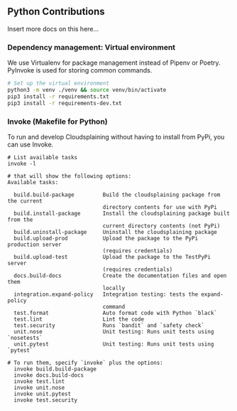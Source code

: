 ## Python Contributions

Insert more docs on this here...

### Dependency management: Virtual environment
We use Virtualenv for package management instead of Pipenv or Poetry. PyInvoke is used for storing common commands.

```bash
# Set up the virtual environment
python3 -m venv ./venv && source venv/bin/activate
pip3 install -r requirements.txt
pip3 install -r requirements-dev.txt
```


### Invoke (Makefile for Python)

To run and develop Cloudsplaining without having to install from PyPi, you can use Invoke.

```
# List available tasks
invoke -l

# that will show the following options:
Available tasks:

  build.build-package         Build the cloudsplaining package from the current
                              directory contents for use with PyPi
  build.install-package       Install the cloudsplaining package built from the
                              current directory contents (not PyPi)
  build.uninstall-package     Uninstall the cloudsplaining package
  build.upload-prod           Upload the package to the PyPi production server
                              (requires credentials)
  build.upload-test           Upload the package to the TestPyPi server
                              (requires credentials)
  docs.build-docs             Create the documentation files and open them
                              locally
  integration.expand-policy   Integration testing: tests the expand-policy
                              command
  test.format                 Auto format code with Python `black`
  test.lint                   Lint the code
  test.security               Runs `bandit` and `safety check`
  unit.nose                   Unit testing: Runs unit tests using `nosetests`
  unit.pytest                 Unit testing: Runs unit tests using `pytest`

# To run them, specify `invoke` plus the options:
  invoke build.build-package
  invoke docs.build-docs
  invoke test.lint
  invoke unit.nose
  invoke unit.pytest
  invoke test.security

```
